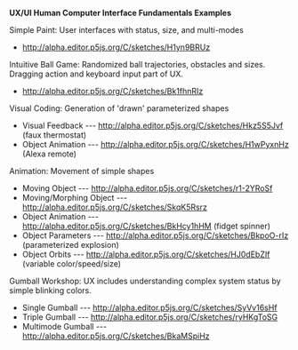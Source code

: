 **UX/UI Human Computer Interface Fundamentals Examples** <br/>

Simple Paint: User interfaces with status, size, and multi-modes <br/>
- http://alpha.editor.p5js.org/C/sketches/H1yn9BRUz <br/>

Intuitive Ball Game: Randomized ball trajectories, obstacles and sizes. Dragging action and keyboard input part of UX. <br/>
- http://alpha.editor.p5js.org/C/sketches/Bk1fhnRIz <br/>

Visual Coding: Generation of 'drawn' parameterized shapes <br/>
- Visual Feedback --- http://alpha.editor.p5js.org/C/sketches/Hkz5S5Jvf (faux thermostat) <br/>
- Object Animation --- http://alpha.editor.p5js.org/C/sketches/H1wPyxnHz (Alexa remote) <br/>

Animation: Movement of simple shapes <br/>
- Moving Object --- http://alpha.editor.p5js.org/C/sketches/r1-2YRoSf <br/>
- Moving/Morphing Object --- http://alpha.editor.p5js.org/C/sketches/SkqK5Rsrz <br/>
- Object Animation --- http://alpha.editor.p5js.org/C/sketches/BkHcy1hHM (fidget spinner) <br/>
- Object Parameters --- http://alpha.editor.p5js.org/C/sketches/BkpoO-rIz (parameterized explosion) <br/>
- Object Orbits --- http://alpha.editor.p5js.org/C/sketches/HJ0dEbZIf (variable color/speed/size) <br/>

Gumball Workshop: UX includes understanding complex system status by simple blinking colors. <br/>
- Single Gumball --- http://alpha.editor.p5js.org/C/sketches/SyVv16sHf <br/>
- Triple Gumball --- http://alpha.editor.p5js.org/C/sketches/ryHKgToSG <br/>
- Multimode Gumball --- http://alpha.editor.p5js.org/C/sketches/BkaMSpiHz <br/>

